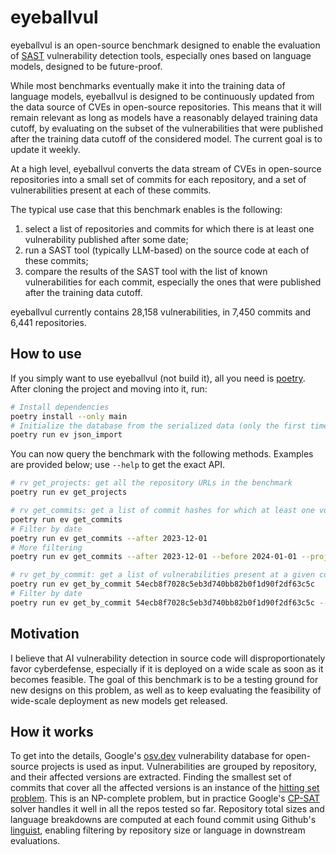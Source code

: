 # eyeballvul

eyeballvul is an open-source benchmark designed to enable the evaluation of [SAST](https://en.wikipedia.org/wiki/Static_application_security_testing) vulnerability detection tools, especially ones based on language models, designed to be future-proof.

While most benchmarks eventually make it into the training data of language models, eyeballvul is designed to be continuously updated from the data source of CVEs in open-source repositories. This means that it will remain relevant as long as models have a reasonably delayed training data cutoff, by evaluating on the subset of the vulnerabilities that were published after the training data cutoff of the considered model. The current goal is to update it weekly.

At a high level, eyeballvul converts the data stream of CVEs in open-source repositories into a small set of commits for each repository, and a set of vulnerabilities present at each of these commits.

The typical use case that this benchmark enables is the following:
1. select a list of repositories and commits for which there is at least one vulnerability published after some date;
1. run a SAST tool (typically LLM-based) on the source code at each of these commits;
1. compare the results of the SAST tool with the list of known vulnerabilities for each commit, especially the ones that were published after the training data cutoff.

eyeballvul currently contains 28,158 vulnerabilities, in 7,450 commits and 6,441 repositories.

## How to use
If you simply want to use eyeballvul (not build it), all you need is [poetry](https://python-poetry.org/). After cloning the project and moving into it, run:
```bash
# Install dependencies
poetry install --only main
# Initialize the database from the serialized data (only the first time)
poetry run ev json_import
```

You can now query the benchmark with the following methods. Examples are provided below; use `--help` to get the exact API.
```bash
# rv get_projects: get all the repository URLs in the benchmark
poetry run ev get_projects

# rv get_commits: get a list of commit hashes for which at least one vulnerability was published within the optional date range.
poetry run ev get_commits
# Filter by date
poetry run ev get_commits --after 2023-12-01
# More filtering
poetry run ev get_commits --after 2023-12-01 --before 2024-01-01 --project https://github.com/torvalds/linux

# rv get_by_commit: get a list of vulnerabilities present at a given commit
poetry run ev get_by_commit 54ecb8f7028c5eb3d740bb82b0f1d90f2df63c5c
# Filter by date
poetry run ev get_by_commit 54ecb8f7028c5eb3d740bb82b0f1d90f2df63c5c --after 2023-12-01
```

## Motivation
I believe that AI vulnerability detection in source code will disproportionately favor cyberdefense, especially if it is deployed on a wide scale as soon as it becomes feasible. The goal of this benchmark is to be a testing ground for new designs on this problem, as well as to keep evaluating the feasibility of wide-scale deployment as new models get released.

## How it works
To get into the details, Google's [osv.dev](https://osv.dev/) vulnerability database for open-source projects is used as input. Vulnerabilities are grouped by repository, and their affected versions are extracted. Finding the smallest set of commits that cover all the affected versions is an instance of the [hitting set problem](https://en.wikipedia.org/wiki/Set_cover_problem#Hitting_set_formulation). This is an NP-complete problem, but in practice Google's [CP-SAT](https://or-tools.github.io/docs/pdoc/ortools/sat/python/cp_model.html) solver handles it well in all the repos tested so far. Repository total sizes and language breakdowns are computed at each found commit using Github's [linguist](https://github.com/github-linguist/linguist), enabling filtering by repository size or language in downstream evaluations.
